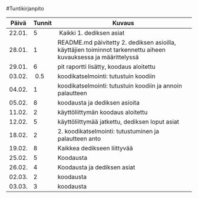 #Tuntikirjanpito

Päivä | Tunnit | Kuvaus
----- | ------ | ------
22.01. | 5 | Kaikki 1. dediksen asiat
28.01. | 1 | README.md päivitetty 2. dediksen asioilla, käyttäjien toiminnot tarkennettu aiheen kuvauksessa ja määrittelyssä
29.01. | 6 | pit raportti lisätty, koodaus aloitettu
03.02. | 0.5 | koodikatselmointi: tutustuin koodiin
04.02. | 1 | koodikatselmointi: tutustuin koodiin ja annoin palautteen
05.02. | 8 | koodausta ja dediksen asioita
11.02. | 2 | käyttöliittymän koodaus aloitettu
12.02. | 5 | käyttöliittymää jatkettu, dediksen loput asiat
18.02. | 2 | 2. koodikatselmointi: tutustuminen ja palautteen anto
19.02. | 8 | Kaikkea dedikseen liittyvää
25.02. | 5 | Koodausta
26.02. | 4 | Koodausta ja dediksen asiat
02.03. | 2 | koodausta
03.03. | 3 | koodausta
